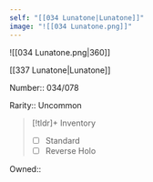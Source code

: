 ```yaml
---
self: "[[034 Lunatone|Lunatone]]"
image: "![[034 Lunatone.png]]"
---
```


![[034 Lunatone.png|360]]

[[337 Lunatone|Lunatone]]

Number:: 034/078

Rarity:: Uncommon

> [!tldr]+ Inventory
> - [ ] Standard
> - [ ] Reverse Holo

Owned:: 

